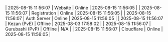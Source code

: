 | 2025-08-15 11:56:07 | Website | Online | 2025-08-15 11:56:05 |
| 2025-08-15 11:56:07 | Registration | Online | 2025-08-15 11:56:05 |
| 2025-08-15 11:56:07 | Auth Server | Online | 2025-08-15 11:56:05 |
| 2025-08-15 11:56:07 | Kezan (PvE) | Offline | 2025-08-03 17:58:02 |
| 2025-08-15 11:56:07 | Gurubashi (PvP) | Offline | N/A |
| 2025-08-15 11:56:07 | Cloudflare | Online | 2025-08-15 11:56:05 |
